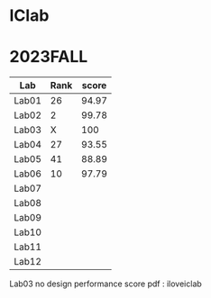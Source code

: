 # IClab
# 2023FALL

| Lab | Rank | score |
|-----|------|-------|
|Lab01|  26  | 94.97 |
|Lab02|  2   | 99.78 |
|Lab03|  X   |  100  |
|Lab04|  27  | 93.55 |
|Lab05|  41  | 88.89 |
|Lab06|  10  | 97.79 |
|Lab07|      |
|Lab08|      |
|Lab09|      |
|Lab10|      |
|Lab11|      |
|Lab12|      |

Lab03 no design performance score
pdf : iloveiclab

